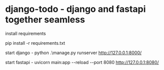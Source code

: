 # django-todo - django and fastapi together seamless

install requirements

pip install -r requirements.txt

start django - 
python .\manage.py runserver
http://127.0.0.1:8000/

start fastapi -
uvicorn main:app --reload --port 8080
http://127.0.0.1:8080/


